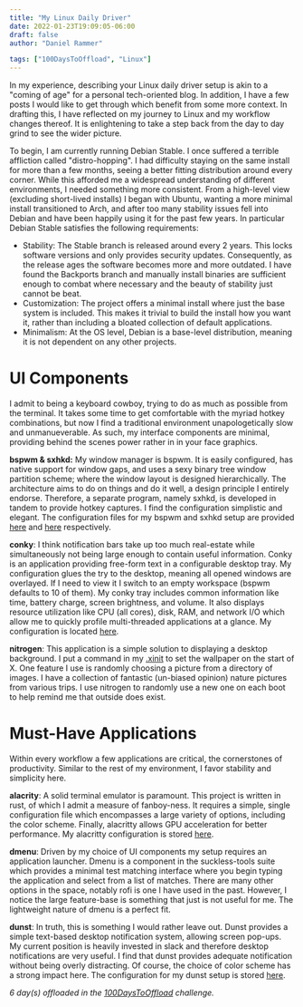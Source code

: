 ```yaml
---
title: "My Linux Daily Driver"
date: 2022-01-23T19:09:05-06:00
draft: false
author: "Daniel Rammer"

tags: ["100DaysToOffload", "Linux"]
---
```


In my experience, describing your Linux daily driver setup is akin to a "coming of age" for a personal tech-oriented blog. In addition, I have a few posts I would like to get through which benefit from some more context. In drafting this, I have reflected on my journey to Linux and my workflow changes thereof. It is enlightening to take a step back from the day to day grind to see the wider picture.

To begin, I am currently running Debian Stable. I once suffered a terrible affliction called "distro-hopping". I had difficulty staying on the same install for more than a few months, seeing a better fitting distribution around every corner. While this afforded me a widespread understanding of different environments, I needed something more consistent. From a high-level view (excluding short-lived installs) I began with Ubuntu, wanting a more minimal install transitioned to Arch, and after too many stability issues fell into Debian and have been happily using it for the past few years. In particular Debian Stable satisfies the following requirements:
- Stability: The Stable branch is released around every 2 years. This locks software versions and only provides security updates. Consequently, as the release ages the software becomes more and more outdated. I have found the Backports branch and manually install binaries are sufficient enough to combat where necessary and the beauty of stability just cannot be beat.
- Customization: The project offers a minimal install where just the base system is included. This makes it trivial to build the install how you want it, rather than including a bloated collection of default applications.
- Minimalism: At the OS level, Debian is a base-level distribution, meaning it is not dependent on any other projects.

# UI Components
I admit to being a keyboard cowboy, trying to do as much as possible from the terminal. It takes some time to get comfortable with the myriad hotkey combinations, but now I find a traditional environment unapologetically slow and unmanueverable. As such, my interface components are minimal, providing behind the scenes power rather in in your face graphics.

**bspwm & sxhkd:** My window manager is bspwm. It is easily configured, has native support for window gaps, and uses a sexy binary tree window partition scheme; where the window layout is designed hierarchically. The architecture aims to do on things and do it well, a design principle I entirely endorse. Therefore, a separate program, namely sxhkd, is developed in tandem to provide hotkey captures. I find the configuration simplistic and elegant. The configuration files for my bspwm and sxhkd setup are provided [here](https://github.com/hamersaw/dotfiles/blob/master/.config/bspwm/bspwmrc) and [here](https://github.com/hamersaw/dotfiles/blob/master/.config/sxhkd/sxhkdrc) respectively.

**conky**: I think notification bars take up too much real-estate while simultaneously not being large enough to contain useful information. Conky is an application providing free-form text in a configurable desktop tray. My configuration glues the try to the desktop, meaning all opened windows are overlayed. If I need to view it I switch to an empty workspace (bspwm defaults to 10 of them). My conky tray includes common information like time, battery charge, screen brightness, and volume. It also displays resource utilization like CPU (all cores), disk, RAM, and network I/O which allow me to quickly profile multi-threaded applications at a glance. My configuration is located [here](https://github.com/hamersaw/dotfiles/blob/master/.config/conky/conky.conf).

**nitrogen**: This application is a simple solution to displaying a desktop background. I put a command in my [.xinit](https://github.com/hamersaw/dotfiles/blob/master/.xinitrc) to set the wallpaper on the start of X. One feature I use is randomly choosing a picture from a directory of images. I have a collection of fantastic (un-biased opinion) nature pictures from various trips. I use nitrogen to randomly use a new one on each boot to help remind me that outside does exist.

# Must-Have Applications
Within every workflow a few applications are critical, the cornerstones of productivity. Similar to the rest of my environment, I favor stability and simplicity here.

**alacrity**: A solid terminal emulator is paramount. This project is written in rust, of which I admit a measure of fanboy-ness. It requires a simple, single configuration file which encompasses a large variety of options, including the color scheme. Finally, alacritty allows GPU acceleration for better performance. My alacritty configuration is stored [here](https://github.com/hamersaw/dotfiles/blob/master/.config/alacritty/alacritty.yml).

**dmenu**: Driven by my choice of UI components my setup requires an application launcher. Dmenu is a component in the suckless-tools suite which provides a minimal test matching interface where you begin typing the application and select from a list of matches. There are many other options in the space, notably rofi is one I have used in the past. However, I notice the large feature-base is something that just is not useful for me. The lightweight nature of dmenu is a perfect fit.

**dunst**: In truth, this is something I would rather leave out. Dunst provides a simple text-based desktop notification system, allowing screen pop-ups. My current position is heavily invested in slack and therefore desktop notifications are very useful. I find that dunst provides adequate notification without being overly distracting. Of course, the choice of color scheme has a strong impact here.  The configuration for my dunst setup is stored [here](https://github.com/hamersaw/dotfiles/blob/master/.config/dunst/dunstrc).

_6 day(s) offloaded in the [100DaysToOffload](https://100daystooffload.com/) challenge._
